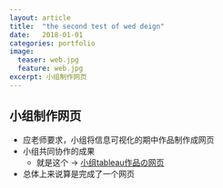 ```yaml
---
layout: article
title:  "the second test of wed deign"
date:   2018-01-01
categories: portfolio
image:
  teaser: web.jpg
  feature: web.jpg
excerpt: 小组制作网页
---
```


## 小组制作网页

- 应老师要求，小组将信息可视化的期中作品制作成网页
- 小组共同协作的成果
    - 就是这个 → [小组tableau作品の网页](https://luo00789.github.io/infovis/tableau/tab.html)
- 总体上来说算是完成了一个网页

